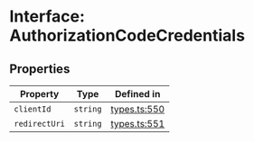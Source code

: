 # Interface: AuthorizationCodeCredentials

## Properties

| Property | Type | Defined in |
| ------ | ------ | ------ |
| `clientId` | `string` | [types.ts:550](https://github.com/monerium/js-monorepo/blob/main/packages/sdk/src/types.ts#L550) |
| `redirectUri` | `string` | [types.ts:551](https://github.com/monerium/js-monorepo/blob/main/packages/sdk/src/types.ts#L551) |
